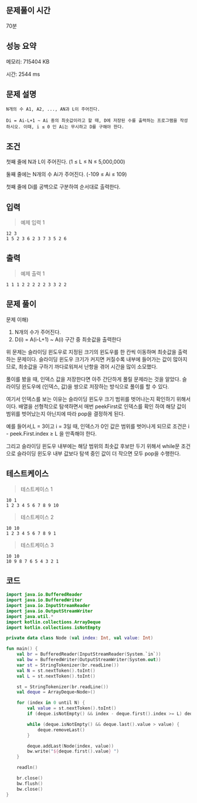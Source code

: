 ## 문제풀이 시간

70분

## 성능 요약

메모리: 715404 KB

시간: 2544 ms

## 문제 설명

```
N개의 수 A1, A2, ..., AN과 L이 주어진다.

Di = Ai-L+1 ~ Ai 중의 최솟값이라고 할 때, D에 저장된 수를 출력하는 프로그램을 작성하시오. 이때, i ≤ 0 인 Ai는 무시하고 D를 구해야 한다.
```

## 조건

첫째 줄에 N과 L이 주어진다. (1 ≤ L ≤ N ≤ 5,000,000)

둘째 줄에는 N개의 수 Ai가 주어진다. (-109 ≤ Ai ≤ 109)

첫째 줄에 Di를 공백으로 구분하여 순서대로 출력한다.

## 입력

> 예제 입력 1
> 

```
12 3
1 5 2 3 6 2 3 7 3 5 2 6
```

## 출력

> 예제 출력 1
> 

```
1 1 1 2 2 2 2 2 3 3 2 2
```

## 문제 풀이

문제 이해)

1. N개의 수가 주어진다.
2. D(i) = A(i-L+1) ~ A(i) 구간 중 최솟값을 출력한다

위 문제는 슬라이딩 윈도우로 지정된 크기의 윈도우를 한 칸씩 이동하며 최솟값을 출력하는 문제이다. 슬라이딩 윈도우 크기가 커지면 커질수록 내부에 들어가는 값이 많아지므로, 최솟값을 구하기 까다로워져서 난항을 겪어 시간을 많이 소모했다.

풀이를 봤을 때, 인덱스 값을 저장한다면 아주 간단하게 풀릴 문제라는 것을 알았다. 슬라이딩 윈도우에 (인덱스, 값)을 쌍으로 저장하는 방식으로 풀이를 할 수 있다.

여기서 인덱스를 보는 이유는 슬라이딩 윈도우 크기 범위를 벗어나는지 확인하기 위해서이다. 배열을 선형적으로 탐색하면서 매번 peekFirst로 인덱스를 확인 하여 해당 값이 범위를 벗어났는지 아닌지에 따라 pop을 결정하게 된다.

예를 들어서,L = 3이고 i = 3일 때, 인덱스가 0인 값은 범위를 벗어나게 되므로 조건은 i - peek.First.index ≥ L 을 만족해야 한다.

그리고 슬라이딩 윈도우 내부에는 해당 범위의 최솟값 후보만 두기 위해서 while문 조건으로 슬라이딩 윈도우 내부 값보다 탐색 중인 값이 더 작으면 모두 pop을 수행한다.

## 테스트케이스

> 테스트케이스 1
> 

```
10 1
1 2 3 4 5 6 7 8 9 10
```

> 테스트케이스 2
> 

```
10 10
1 2 3 4 5 6 7 8 9 1
```

> 테스트케이스 3
> 

```
10 10
10 9 8 7 6 5 4 3 2 1
```

## 코드

```kotlin
import java.io.BufferedReader
import java.io.BufferedWriter
import java.io.InputStreamReader
import java.io.OutputStreamWriter
import java.util.*
import kotlin.collections.ArrayDeque
import kotlin.collections.isNotEmpty

private data class Node (val index: Int, val value: Int)

fun main() {
    val br = BufferedReader(InputStreamReader(System.`in`))
    val bw = BufferedWriter(OutputStreamWriter(System.out))
    var st = StringTokenizer(br.readLine())
    val N = st.nextToken().toInt()
    val L = st.nextToken().toInt()

    st = StringTokenizer(br.readLine())
    val deque = ArrayDeque<Node>()

    for (index in 0 until N) {
        val value = st.nextToken().toInt()
        if (deque.isNotEmpty() && index - deque.first().index >= L) deque.removeFirst()

        while (deque.isNotEmpty() && deque.last().value > value) {
            deque.removeLast()
        }

        deque.addLast(Node(index, value))
        bw.write("${deque.first().value} ")
    }

    readln()

    br.close()
    bw.flush()
    bw.close()
}
```
